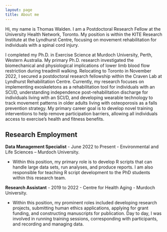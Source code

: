 ```yaml
---
layout: page
title: About me
---
```

Hi, my name is Thomas Walden. I am a Postdoctoral Research Fellow at the University Health Network, Toronto. My position is within the KITE Research Institute at the Lyndhurst Centre, focusing on movement rehabilitation for individuals with a spinal cord injury.

I completed my Ph.D. in Exercise Science at Murdoch University, Perth, Western Australia. My primary Ph.D. research investigated the biomechanical and physiological implications of lower limb blood flow restriction during treadmill walking. Relocating to Toronto in November 2022, I secured a postdoctoral research fellowship within the Craven Lab at Lyndhurst Rehabilitation Centre. Currently, my research focuses on implementing exoskeletons as a rehabilitation tool for individuals with an SCI/D, understanding independence post-rehabilitation discharge for individuals living with an SCI/D, and developing wearable technology to track movement patterns in older adults living with osteoporosis as a falls prevention strategy. My primary career goal is to develop novel training interventions to help remove participation barriers, allowing all individuals access to exercise’s health and fitness benefits.

## Research Employment
**Data Management Specialist** - June 2022 to Present - Environmental and Life Sciences – Murdoch University.
 - Within this position, my primary role is to develop R scripts that can handle large data sets, run analyses, and produce reports. I am also responsible for teaching R script development to the PhD students within this research team.
 
**Research Assistant** - 2019 to 2022 - Centre for Health Aging - Murdoch University.
 - Within this position, my prominent roles included developing research projects, submitting human ethics applications, applying for grant funding, and constructing manuscripts for publication. Day to day, I was involved in running training sessions, corresponding with participants, and recording and managing data.
